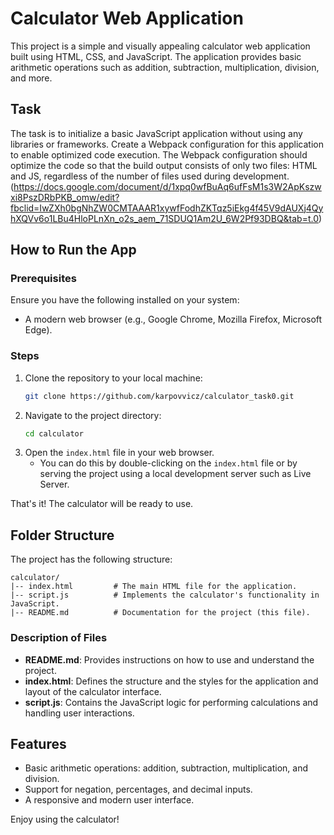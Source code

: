 # Calculator Web Application #

This project is a simple and visually appealing calculator web application built using HTML, CSS, and JavaScript. The application provides basic arithmetic operations such as addition, subtraction, multiplication, division, and more.

## Task ## 


The task is to initialize a basic JavaScript application without using any libraries or frameworks. Create a Webpack configuration for this application to enable optimized code execution. The Webpack configuration should optimize the code so that the build output consists of only two files: HTML and JS, regardless of the number of files used during development.
(https://docs.google.com/document/d/1xpq0wfBuAq6ufFsM1s3W2ApKszwxi8PszDRbPKB_omw/edit?fbclid=IwZXh0bgNhZW0CMTAAAR1xywfFodhZKTqz5iEkg4f45V9dAUXj4QyhXQVv6o1LBu4HloPLnXn_o2s_aem_71SDUQ1Am2U_6W2Pf93DBQ&tab=t.0)


## How to Run the App ##

### Prerequisites ###
Ensure you have the following installed on your system:
- A modern web browser (e.g., Google Chrome, Mozilla Firefox, Microsoft Edge).

### Steps ###
1. Clone the repository to your local machine:
   ```bash
   git clone https://github.com/karpovvicz/calculator_task0.git
   ```
2. Navigate to the project directory:
   ```bash
   cd calculator
   ```
3. Open the `index.html` file in your web browser.
   - You can do this by double-clicking on the `index.html` file or by serving the project using a local development server such as Live Server.

That's it! The calculator will be ready to use.

## Folder Structure ##

The project has the following structure:

```
calculator/
|-- index.html         # The main HTML file for the application.
|-- script.js          # Implements the calculator's functionality in JavaScript.
|-- README.md          # Documentation for the project (this file).
```

### Description of Files ###

- **README.md**: Provides instructions on how to use and understand the project.
- **index.html**: Defines the structure and the styles for the application and layout of the calculator interface.
- **script.js**: Contains the JavaScript logic for performing calculations and handling user interactions.


## Features ##
- Basic arithmetic operations: addition, subtraction, multiplication, and division.
- Support for negation, percentages, and decimal inputs.
- A responsive and modern user interface.

Enjoy using the calculator!
